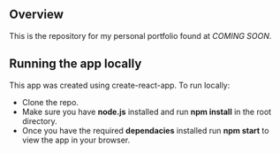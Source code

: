 ## **Overview**
This is the repository for my personal portfolio found at *COMING SOON*.

## Running the app locally
This app was created using create-react-app.
To run locally:
- Clone the repo.
- Make sure you have **node.js** installed and run **npm install** in the root directory.
- Once you have the required **dependacies** installed run **npm start** to view the app in your browser.